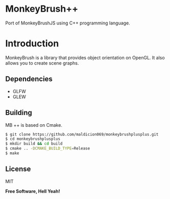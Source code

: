 # MonkeyBrush++

Port of MonkeyBrushJS using C++ programming language.
# Introduction
MonkeyBrush is a library that provides object orientation on OpenGL.
It also allows you to create scene graphs.
## Dependencies
 - GLFW
 - GLEW

## Building
MB ++ is based on Cmake.
```sh
$ git clone https://github.com/maldicion069/monkeybrushplusplus.git
$ cd monkeybrushplusplus
$ mkdir build && cd build
$ cmake .. -DCMAKE_BUILD_TYPE=Release
$ make
```
License
----
MIT

**Free Software, Hell Yeah!**